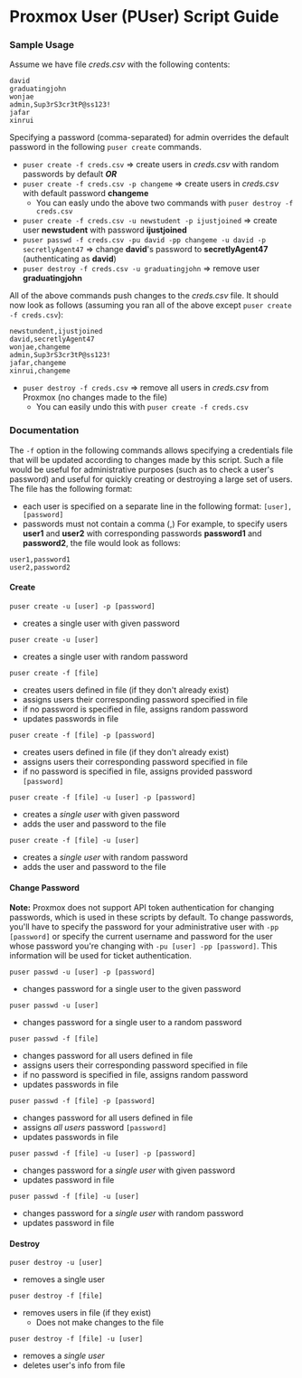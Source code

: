 # Proxmox User (PUser) Script Guide

### Sample Usage
Assume we have file *creds.csv* with the following contents:
```
david
graduatingjohn
wonjae
admin,Sup3rS3cr3tP@ss123!
jafar
xinrui
```
Specifying a password (comma-separated) for admin overrides the default password in the following `puser create` commands.

- `puser create -f creds.csv` ⇒ create users in *creds.csv* with random passwords by default ***OR***
- `puser create -f creds.csv -p changeme` ⇒ create users in *creds.csv* with default password **changeme**
  - You can easly undo the above two commands with `puser destroy -f creds.csv`
- `puser create -f creds.csv -u newstudent -p ijustjoined` ⇒ create user **newstudent** with password **ijustjoined**
- `puser passwd -f creds.csv -pu david -pp changeme -u david -p secretlyAgent47` ⇒ change **david**'s password to **secretlyAgent47** (authenticating as **david**)
- `puser destroy -f creds.csv -u graduatingjohn` ⇒ remove user **graduatingjohn**

All of the above commands push changes to the *creds.csv* file.
It should now look as follows (assuming you ran all of the above except `puser create -f creds.csv`):
```
newstundent,ijustjoined
david,secretlyAgent47
wonjae,changeme
admin,Sup3rS3cr3tP@ss123!
jafar,changeme
xinrui,changeme
```

- `puser destroy -f creds.csv` ⇒ remove all users in *creds.csv* from Proxmox (no changes made to the file)
  - You can easily undo this with `puser create -f creds.csv`

### Documentation
The `-f` option in the following commands allows specifying a credentials file that will be updated according to changes made by this script. Such a file would be useful for administrative purposes (such as to check a user's password) and useful for quickly creating or destroying a large set of users. The file has the following format:
- each user is specified on a separate line in the following format: `[user],[password]`
- passwords must not contain a comma (,)
For example, to specify users **user1** and **user2** with corresponding passwords **password1** and **password2**, the file would look as follows:
```
user1,password1
user2,password2
```

#### Create
`puser create -u [user] -p [password]`
- creates a single user with given password

`puser create -u [user]`
- creates a single user with random password

`puser create -f [file]`
- creates users defined in file (if they don't already exist)
- assigns users their corresponding password specified in file
- if no password is specified in file, assigns random password
- updates passwords in file

`puser create -f [file] -p [password]`
- creates users defined in file (if they don't already exist)
- assigns users their corresponding password specified in file
- if no password is specified in file, assigns provided password `[password]`

`puser create -f [file] -u [user] -p [password]`
- creates a *single user* with given password
- adds the user and password to the file

`puser create -f [file] -u [user]`
- creates a *single user* with random password
- adds the user and password to the file

#### Change Password
**Note:** Proxmox does not support API token authentication for changing passwords, which is used in these scripts by default. To change passwords, you'll have to specify the password for your administrative user with `-pp [password]` or specify the current username and password for the user whose password you're changing with `-pu [user] -pp [password]`. This information will be used for ticket authentication.

`puser passwd -u [user] -p [password]`
- changes password for a single user to the given password

`puser passwd -u [user]`
- changes password for a single user to a random password

`puser passwd -f [file]`
- changes password for all users defined in file
- assigns users their corresponding password specified in file
- if no password is specified in file, assigns random password
- updates passwords in file

`puser passwd -f [file] -p [password]`
- changes password for all users defined in file
- assigns *all users* password `[password]`
- updates passwords in file

`puser passwd -f [file] -u [user] -p [password]`
- changes password for a *single user* with given password
- updates password in file

`puser passwd -f [file] -u [user]`
- changes password for a *single user* with random password
- updates password in file

#### Destroy
`puser destroy -u [user]`
- removes a single user

`puser destroy -f [file]`
- removes users in file (if they exist)
  - Does not make changes to the file

`puser destroy -f [file] -u [user]`
- removes a *single user*
- deletes user's info from file
